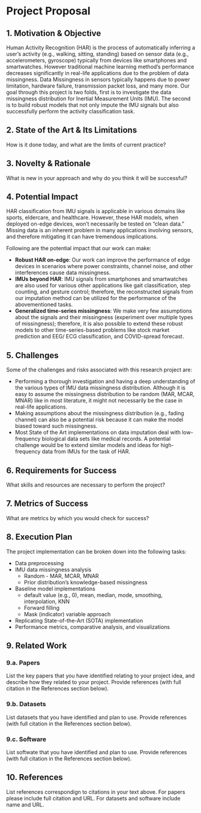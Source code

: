 # Project Proposal

## 1. Motivation & Objective

Human Activity Recognition (HAR) is the process of automatically inferring a user’s activity (e.g., walking, sitting, standing) based on sensor data (e.g., accelerometers, gyroscope) typically from devices like smartphones and smartwatches. However traditional machine learning method’s performance decreases significantly in real-life applications due to the problem of data missingness. Data Missingness in sensors typically happens due to power limitation, hardware failure, transmission packet loss, and many more. Our goal through this project is two folds, first is to investigate the data missingness distribution for Inertial Measurement Units (IMU). The second is to build robust models that not only impute the IMU signals but also successfully perform the activity classification task.

## 2. State of the Art & Its Limitations

How is it done today, and what are the limits of current practice?

## 3. Novelty & Rationale

What is new in your approach and why do you think it will be successful?

## 4. Potential Impact

HAR classification from IMU signals is applicable in various domains like sports, eldercare, and healthcare. However, these HAR models, when deployed on-edge devices, won’t necessarily be tested on “clean data.” Missing data is an inherent problem in many applications involving sensors, and therefore mitigating it can have tremendous implications.

Following are the potential impact that our work can make: 

- **Robust HAR on-edge**: Our work can improve the performance of edge devices in scenarios where power constraints, channel noise, and other interferences cause data missingness. 
- **IMUs beyond HAR**: IMU signals from smartphones and smartwatches are also used for various other applications like gait classification, step counting, and gesture control; therefore, the reconstructed signals from our imputation method can be utilized for the performance of the abovementioned tasks. 
- **Generalized time-series missingness**: We make very few assumptions about the signals and their missingness (experiment over multiple types of missingness); therefore, it is also possible to extend these robust models to other time-series-based problems like stock market prediction and EEG/ ECG classification, and COVID-spread forecast.


## 5. Challenges

Some of the challenges and risks associated with this research project are:

- Performing a thorough investigation and having a deep understanding of the various types of IMU data missingness distribution. Although it is easy to assume the missingness distribution to be random (MAR, MCAR, MNAR) like in most literature, it might not necessarily be the case in real-life applications.
- Making assumptions about the missingness distribution (e.g., fading channel) can also be a potential risk because it can make the model biased toward such missingness. 
- Most State of the Art implementations on data imputation deal with low-frequency biological data sets like medical records. A potential challenge would be to extend similar models and ideas for high-frequency data from IMUs for the task of HAR.   

## 6. Requirements for Success

What skills and resources are necessary to perform the project?

## 7. Metrics of Success

What are metrics by which you would check for success?

## 8. Execution Plan

The project implementation can be broken down into the following tasks:

- Data preprocessing
- IMU data missingness analysis
	- Random - MAR, MCAR, MNAR
	- Prior distribution’s knowledge-based missingness
- Baseline model implementations
	- default value (e.g., 0), mean, median, mode, smoothing, interpolation, KNN
	- Forward filling
	- Mask (indicator) variable approach
- Replicating State-of-the-Art (SOTA) implementation
- Performance metrics, comparative analysis, and visualizations 

## 9. Related Work

### 9.a. Papers

List the key papers that you have identified relating to your project idea, and describe how they related to your project. Provide references (with full citation in the References section below).

### 9.b. Datasets

List datasets that you have identified and plan to use. Provide references (with full citation in the References section below).

### 9.c. Software

List softwate that you have identified and plan to use. Provide references (with full citation in the References section below).

## 10. References

List references correspondign to citations in your text above. For papers please include full citation and URL. For datasets and software include name and URL.
